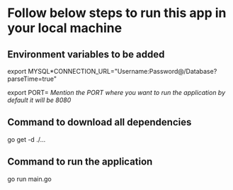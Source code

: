 # Follow below steps to run this app in your local machine

## Environment variables to be added

export MYSQL*CONNECTION_URL="Username:Password@/Database?parseTime=true"

export PORT= *Mention the PORT where you want to run the application by default it will be 8080*

## Command to download all dependencies

go get -d ./...

## Command to run the application

go run main.go
